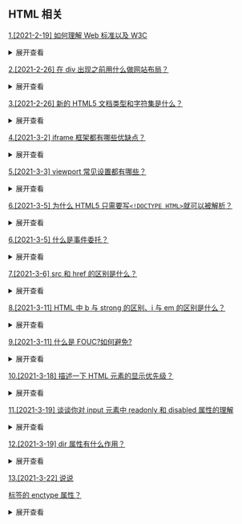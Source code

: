 ## HTML 相关

[1.[2021-2-19] 如何理解 Web 标准以及 W3C](https://github.com/HJY-xh/plantTrees/issues/1)

<details>
<summary>展开查看</summary>
<pre>
标签要闭合，英文小写，且不要嵌套混乱，用标签语义化来提高搜索的概率。使用外链式的CSS和JS脚本，使结构、样式、行为分离，内容能被更广泛的设备所访问，代码精简，开发组件化，代码易维护、可复用，改版、升级方便。
</pre>
</details>

[2.[2021-2-26] 在 div 出现之前用什么做网站布局？](https://github.com/HJY-xh/plantTrees/issues/13)

<details>
<summary>展开查看</summary>
<pre>
div出现之前使用table布局。因为table布局嵌套很多，网站加载慢，布局层级不清晰。
</pre>
</details>

[3.[2021-2-26] 新的 HTML5 文档类型和字符集是什么？](https://github.com/HJY-xh/plantTrees/issues/14)

<details>
<summary>展开查看</summary>
<pre>
文档类型是`<!doctype html>`
字符集是`<meta charset="utf-8">`
</pre>
</details>

[4.[2021-3-2] iframe 框架都有哪些优缺点？](https://github.com/HJY-xh/plantTrees/issues/21)

<details>
<summary>展开查看</summary>
<pre>

**优点**

-   重载页面时不需要重载整个页面，只需要重载页面中的一个框架页
-   技术易于掌握，使用方便，可主要应用于不需搜索引擎来搜索的页面
-   方便制作导航栏

**缺点**

-   会产生很多页面，不容易管理
-   不容易打印
-   对浏览器搜索引擎不友好
-   多框架的页面会增加服务器的 http 请求
</pre>
</details>

[5.[2021-3-3] viewport 常见设置都有哪些？](https://github.com/HJY-xh/plantTrees/issues/25)

<details>
<summary>展开查看</summary>
<pre>

`viewport` 就是视区窗口，也就是浏览器中显示网页的部分。PC 端上基本等于设备显示区域，但在移动端上 `viewport` 会超出设备的显示区域（即会有横向滚动条出现）。设备默认的 `viewport` 在 980 - 1024 之间。

为了让移动端可以很好地显示页面，因此需要对`viewport`进行设置。相关的设置值如下：

| 设置          | 解释                                                               |
| ------------- | ------------------------------------------------------------------ |
| width         | 设置 layout viewport 的宽度，为一个正整数                          |
| initial-scale | 设置页面的初始缩放值，为一个数字，可以带小数                       |
| minimum-scale | 允许用户的最小缩放值，为一个数字，可以带小数                       |
| maximum-scale | 允许用户的最大缩放值，为一个数字，可以带小数                       |
| height        | 设置 layout viewport 的高度，这个属性并不重要，很少使用            |
| user-scalable | 是否允许用户进行缩放，值为"no"或"yes", no 代表不允许，yes 代表允许 |

`viewport` 是在 `meta` 标签内进行控制。

```html
// width=device-width, initial-scale=1.0 是为了兼容不同浏览器 <meta name="viewport"
content="width=device-width, initial-scale=1.0, maximum-scale=1.0, user-scalable="no" />
```

</pre>
</details>

[6.[2021-3-5] 为什么 HTML5 只需要写`<!DOCTYPE HTML>`就可以被解析？](https://github.com/HJY-xh/plantTrees/issues/29)

<details>
<summary>展开查看</summary>
<pre>

因为 HTML5 与 HTML4 基于的基准不同。HTML4 基于**SGML**，除了`DOCTYPE`外还需要引入`DTD`来告诉浏览器用什么标准进行渲染。`DTD`还分为标准模式、严格模式。如果什么都不写，完全让浏览器自我发挥，会变成怪异模式。

HTML5 不基于**SGML**，因此后面就不用跟`DTD`，但是需要`DOCTYPE`来规范浏览器的渲染行为。

注：**SGML**是通用标记语言的集合。其中有 HTML、XML，因此需要用`DTD`来指定使用哪种规范。

</pre>
</details>

[6.[2021-3-5] 什么是事件委托？](https://github.com/HJY-xh/plantTrees/issues/31)

<details>
<summary>展开查看</summary>
<pre>

概念：事件委托指的是，不在事件的发生地（直接 dom）上设置监听函数，而是在其父元素上设置监听函数，通过事件冒泡，父元素可以监听到子元素上事件的触发，通过判断事件发生元素 DOM 的类型，来做出不同的响应。

例子：最经典的就是 ul 和 li 标签的事件监听，比如我们在添加事件时候，采用事件委托机制，不会在 li 标签上直接添加，而是在 ul 父元素上添加。

优点：

-   比较合适动态元素的绑定，新添加的子元素也会有监听函数，也可以有事件触发机制
-   提高 JavaScript 性能。事件委托可以显著的提高事件的处理速度，减少内存的占用

</pre>
</details>

[7.[2021-3-6] src 和 href 的区别是什么？](https://github.com/HJY-xh/plantTrees/issues/33)

<details>
<summary>展开查看</summary>
<pre>

-   href 是超文本引用，它是指向资源的位置，建立与目标文件的联系
-   src 目的是把资源下载到页面中
-   浏览器解析 href 不会阻塞对文档的处理（这就是官方建议使用 link 引入而不是 @ import 的原因），src 会阻塞对文档的处理。

</pre>
</details>

[8.[2021-3-11] HTML 中 b 与 strong 的区别、i 与 em 的区别是什么？](https://github.com/HJY-xh/plantTrees/issues/47)

<details>
<summary>展开查看</summary>
<pre>

**_b 与 strong 的区别_**

-   定义

1. b(bold)是实体标签，用来给文字加粗
2. strong 是逻辑标签，作用是加强字符语气

-   区别

1. b 标签只是加粗的样式，没有实际含义，常用来表达无强调或着中意味的粗体文字
2. strong 表示标签内字符重要，用以强调，其默认格式是加粗，但是可以通过 css 添加样式，使用别的样式强调

_为了符合 css3 的规范语义化，b 应尽量少用而改用 strong_

**_i 与 em 的区别_**

-   定义

1. i(italic)是实体标签，用来使字符倾斜
2. em(emphasis)是逻辑标签，作用是强调文本内容

-   区别

1. i 标签只是斜体的样式，没有实际含义，常用来表达无强调或着重意味的斜体，比如生物学名、术语、外来语；
2. em 表示标签内字符重要，用以强调，其默认格式是斜体，但是可以通过 CSS 添加样式。

_为了符合 CSS3 的规范，i 应尽量少用而改用 em_

</pre>
</details>

[9.[2021-3-11] 什么是 FOUC?如何避免?](https://github.com/HJY-xh/plantTrees/issues/49)

<details>
<summary>展开查看</summary>
<pre>
Flash Of Unstyled Content：用户定义样式表加载之前浏览器使用默认样式渲染文档，用户样式加载渲染之后再重新渲染文档，造成页面闪烁。
解决方法：把样式表放到文档的head。
</pre>
</details>

[10.[2021-3-18] 描述一下 HTML 元素的显示优先级？](https://github.com/HJY-xh/plantTrees/issues/64)

<details>
<summary>展开查看</summary>
<pre>

**在 html 中，帧元素（frameset）的优先级最高，表单元素比非表单元素的优先级要高**

表单元素：

> 文本输入框，密码输入框，单选框，复选框，文本输入域，列表框等等

非表单元素：

> 链接（a），div, table, span 等等

**有窗口元素比无窗口元素的优先级高**

有窗口元素：

> select 元素，object 元素，以及 frames 元素等等

无窗口元素：

> 大部分 html 元素都是无窗口元素

`z-index` 属性也可以改变显示优先级，但只对同种类型的元素才有效。如果两个元素分别为 **表单元素** 和 **非表单元素** 那么 `z-index` 是无效的

</pre>
</details>

[11.[2021-3-19] 谈谈你对 input 元素中 readonly 和 disabled 属性的理解](https://github.com/HJY-xh/plantTrees/issues/67)

<details>
<summary>展开查看</summary>
<pre>

在表现上 `readonly` 和 `disabled` 都不能让用户对 `input` 进行编辑。但从含义上来看两者还是有较大的差别的。

`readonly` 直译为 “只读”，一般用于只允许用户填写一次的信息，提交过一次之后，就不允许再次修改了。

`disabled` 直译为 “禁用”，即这个 `input` 就是不允许填写和使用的（可能是因为权限或者其他原因）。

因此在外观上，`readonly` 与普通 `input` 无异，只是点击后无法进行编辑；而 `disabled` 的 `input` 呈灰色，也不允许点击。从这两点其实也可以看出，对于 `input` 的事件，`readonly` 会响应，而 `disabled` 是不响应的。并且在传输数据上，`disabled` 的数据是不会被获取和上传，`readonly` 的数据会被获取和上传。

</pre>
</details>

[12.[2021-3-19] dir 属性有什么作用？](https://github.com/HJY-xh/plantTrees/issues/68)

<details>
<summary>展开查看</summary>
<pre>

dir 属性用来规定元素中文字的方向。有效值有两个：ltr(从左到右)、rtl(从右到左)。

```javascript
<!-- dir属性应用 -->
<p dir="ltr">从左到右</p>
<p dir="rtl">从右到左</p>
```

</pre>
</details>

[13.[2021-3-22] 说说<form>标签的 enctype 属性？](https://github.com/HJY-xh/plantTrees/issues/74)

<details>
<summary>展开查看</summary>
<pre>

`<form>` 标签的 `enctype` 属性，用来控制表单上传的数据的编码格式。其值和 HTTP 请求的 `Content-type` 值一样。在数据提交到服务器之前，会以 `enctype` 的值进行编码。
`enctype` 对应的值如下

| 值                                | 用法                                                                                  |
| --------------------------------- | ------------------------------------------------------------------------------------- |
| application/x-www-form-urlencoded | 默认值，会对所有字符转进行编码 （将空格转换为 "+" 符号，特殊字符转换为 ASCII HEX 值） |
| multipart/form-data               | 不会对字符进行编码，当表单中有文件时必须要此编码                                      |
| text/plain                        | 将空格转换为 "+" 符号，但不编码特殊字符                                               |

</pre>
</details>
